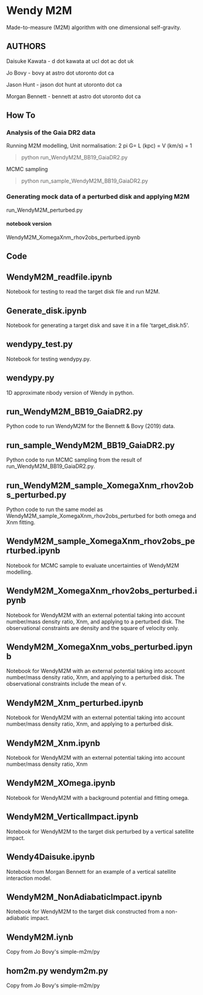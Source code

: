 
# Wendy M2M

Made-to-measure (M2M) algorithm with one dimensional self-gravity. 


## AUTHORS

Daisuke Kawata - d dot kawata at ucl dot ac dot uk 

Jo Bovy - bovy at astro dot utoronto dot ca

Jason Hunt - jason dot hunt at utoronto dot ca

Morgan Bennett - bennett at astro dot utoronto dot ca

## How To

### Analysis of the Gaia DR2 data

Running M2M modelling, Unit normalisation: 2 pi G= L (kpc) = V (km/s) = 1

> python run_WendyM2M_BB19_GaiaDR2.py

MCMC sampling

> python run_sample_WendyM2M_BB19_GaiaDR2.py

### Generating mock data of a perturbed disk and applying M2M

run_WendyM2M_perturbed.py

#### notebook version

WendyM2M_XomegaXnm_rhov2obs_perturbed.ipynb

## Code

## WendyM2M_readfile.ipynb

 Notebook for testing to read the target disk file and run M2M.

## Generate_disk.ipynb

 Notebook for generating a target disk and save it in a file 'target_disk.h5'.

## wendypy_test.py

 Notebook for testing wendypy.py.

## wendypy.py

 1D approximate nbody version of Wendy in python.

## run_WendyM2M_BB19_GaiaDR2.py

 Python code to run WendyM2M for the Bennett & Bovy (2019) data.

## run_sample_WendyM2M_BB19_GaiaDR2.py

 Python code to run MCMC sampling from the result of run_WendyM2M_BB19_GaiaDR2.py.

## run_WendyM2M_sample_XomegaXnm_rhov2obs_perturbed.py

 Python code to run the same model as WendyM2M_sample_XomegaXnm_rhov2obs_perturbed for both omega and Xnm fitting. 

## WendyM2M_sample_XomegaXnm_rhov2obs_perturbed.ipynb

 Notebook for MCMC sample to evaluate uncertainties of WendyM2M modelling. 

## WendyM2M_XomegaXnm_rhov2obs_perturbed.ipynb

 Notebook for WendyM2M with an external potential taking into account number/mass density ratio, Xnm, and applying to a perturbed disk. The observational constraints are density and the square of velocity only. 

## WendyM2M_XomegaXnm_vobs_perturbed.ipynb

 Notebook for WendyM2M with an external potential taking into account number/mass density ratio, Xnm, and applying to a perturbed disk. The observational constraints include the mean of v. 


## WendyM2M_Xnm_perturbed.ipynb

 Notebook for WendyM2M with an external potential taking into account number/mass density ratio, Xnm, and applying to a perturbed disk.

## WendyM2M_Xnm.ipynb

 Notebook for WendyM2M with an external potential taking into account number/mass density ratio, Xnm

## WendyM2M_XOmega.ipynb

 Notebook for WendyM2M with a background potential and fitting omega. 


## WendyM2M_VerticalImpact.ipynb

 Notebook for WendyM2M to the target disk perturbed by a vertical satellite impact. 

## Wendy4Daisuke.ipynb

 Notebook from Morgan Bennett for an example of a vertical satellite interaction model. 

## WendyM2M_NonAdiabaticImpact.ipynb

 Notebook for WendyM2M to the target disk constructed from a non-adiabatic impact. 

## WendyM2M.iynb

 Copy from Jo Bovy's simple-m2m/py

## hom2m.py  wendym2m.py

 Copy from Jo Bovy's simple-m2m/py
